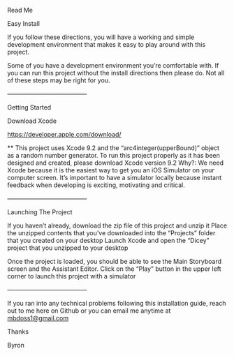 Read Me

Easy Install

If you follow these directions, you will have a working and simple development environment that makes it easy to play around with this project.

Some of you have a development environment you’re comfortable with. If you can run this project without the install directions then please do. Not all of these steps may be right for you.

—————————————

Getting Started

Download Xcode

https://developer.apple.com/download/

** This project uses Xcode 9.2 and the “arc4integer(upperBound)” object as a random number generator. To run this project properly as it has been designed and created, please download Xcode version 9.2
Why?: We need Xcode because it is the easiest way to get you an iOS Simulator on your computer screen. It’s important to have a simulator locally because instant feedback when developing is exciting, motivating and critical.

—————————————

Launching The Project


If you haven’t already, download the zip file of this project and unzip it
Place the unzipped contents that you’ve downloaded into the “Projects” folder that you created on your desktop
Launch Xcode and open the “Dicey” project that you unzipped to your desktop

Once the project is loaded, you should be able to see the Main Storyboard screen and the Assistant Editor.
Click on the “Play” button in the upper left corner to launch this project with a simulator

—————————————

If you ran into any technical problems following this installation guide, reach out to me here on Github or you can email me anytime at mbdoss1@gmail.com

Thanks

Byron
